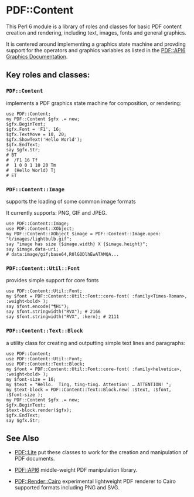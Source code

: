 # PDF::Content

This Perl 6 module is a library of roles and classes for basic PDF content creation and rendering, including text, images, fonts and general graphics.

It is centered around implementing a graphics state machine and provding support for the operators and graphics variables
as listed in the [PDF::API6 Graphics Documentation](https://github.com/p6-pdf/PDF-API6#appendix-i-graphics).

## Key roles and classes:

### `PDF::Content`
implements a PDF graphics state machine for composition, or rendering:
```
use PDF::Content;
my PDF::Content $gfx .= new;
$gfx.BeginText;
$gfx.Font = 'F1', 16;
$gfx.TextMove = 10, 20;
$gfx.ShowText('Hello World');
$gfx.EndText;
say $gfx.Str;
# BT
#  /F1 16 Tf
#  1 0 0 1 10 20 Tm
#  (Hello World) Tj
# ET
```

### `PDF::Content::Image`
supports the loading of some common image formats

It currently supports: PNG, GIF and JPEG.

```
use PDF::Content::Image;
use PDF::Content::XObject;
my PDF::Content::XObject $image = PDF::Content::Image.open: "t/images/lightbulb.gif";
say "image has size {$image.width} X {$image.height}";
say $image.data-uri;
# data:image/gif;base64,R0lGODlhEwATAMQA...
```

### `PDF::Content::Util::Font`
provides simple support for core fonts

```
use PDF::Content::Util::Font;
my $font = PDF::Content::Util::Font::core-font( :family<Times-Roman>, :weight<bold> );
say $font.encode("¶Hi");
say $font.stringwidth("RVX"); # 2166
say $font.stringwidth("RVX", :kern); # 2111
```

### `PDF::Content::Text::Block`
a utility class for creating and outputting simple text lines and paragraphs:

```
use PDF::Content;
use PDF::Content::Util::Font;
use PDF::Content::Text::Block;
my $font = PDF::Content::Util::Font::core-font( :family<helvetica>, :weight<bold> );
my $font-size = 16;
my $text = "Hello.  Ting, ting-ting. Attention! … ATTENTION! ";
my $text-block = PDF::Content::Text::Block.new( :$text, :$font, :$font-size );
my PDF::Content $gfx .= new;
$gfx.BeginText;
$text-block.render($gfx);
$gfx.EndText;
say $gfx.Str;
```

## See Also

- [PDF::Lite](https://github.com/p6-pdf/PDF-Lite-p6) put these classes to work for the creation and manipulation of PDF documents.

- [PDF::API6](https://github.com/p6-pdf/PDF-API6) middle-weight PDF manipulation library.

- [PDF::Render::Cairo](https://github.com/p6-pdf/PDF-Render-Cairo-p6)  experimental lightweight PDF renderer to Cairo supported formats including PNG and SVG.



